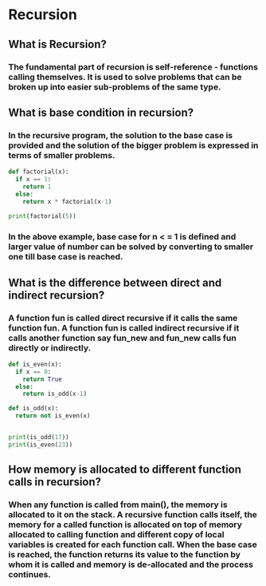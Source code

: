 # Recursion

## What is Recursion? 
### The fundamental part of recursion is self-reference - functions calling themselves. It is used to solve problems that can be broken up into easier sub-problems of the same type.

## What is base condition in recursion? 
### In the recursive program, the solution to the base case is provided and the solution of the bigger problem is expressed in terms of smaller problems. 

```python
def factorial(x):
  if x == 1:
    return 1
  else: 
    return x * factorial(x-1)
    
print(factorial(5))

```
### In the above example, base case for n < = 1 is defined and larger value of number can be solved by converting to smaller one till base case is reached.

## What is the difference between direct and indirect recursion? 

### A function fun is called direct recursive if it calls the same function fun. A function fun is called indirect recursive if it calls another function say fun_new and fun_new calls fun directly or indirectly. 
```python
def is_even(x):
  if x == 0:
    return True
  else:
    return is_odd(x-1)

def is_odd(x):
  return not is_even(x)


print(is_odd(17))
print(is_even(23))
```

## How memory is allocated to different function calls in recursion? 

### When any function is called from main(), the memory is allocated to it on the stack. A recursive function calls itself, the memory for a called function is allocated on top of memory allocated to calling function and different copy of local variables is created for each function call. When the base case is reached, the function returns its value to the function by whom it is called and memory is de-allocated and the process continues.

